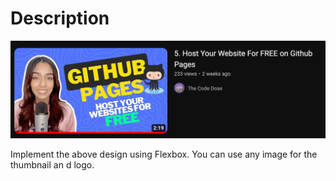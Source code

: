 # Description

![](3.png)

Implement the above design using Flexbox.
You can use any image for the thumbnail an d logo.
